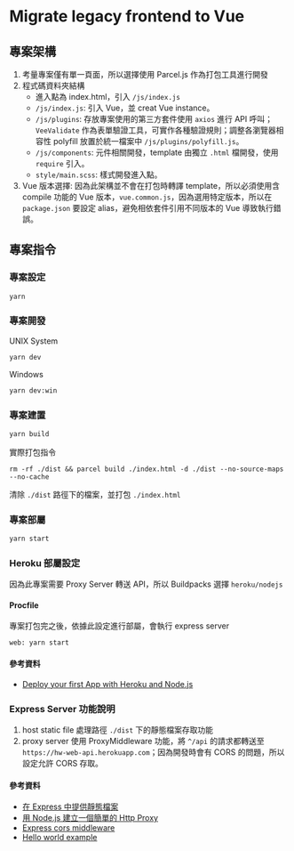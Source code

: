 # Migrate legacy frontend to Vue

## 專案架構

1. 考量專案僅有單一頁面，所以選擇使用 Parcel.js 作為打包工具進行開發
1. 程式碼資料夾結構
   - 進入點為 index.html，引入 `/js/index.js`
   - `/js/index.js`: 引入 Vue，並 creat Vue instance。
   - `/js/plugins`: 存放專案使用的第三方套件使用 `axios` 進行 API 呼叫；`VeeValidate` 作為表單驗證工具，可實作各種驗證規則；調整各瀏覽器相容性 polyfill 放置於統一檔案中 `/js/plugins/polyfill.js`。
   - `/js/components`: 元件相關開發，template 由獨立 `.html` 檔開發，使用 `require` 引入。
   - `style/main.scss`: 樣式開發進入點。
1. Vue 版本選擇: 因為此架構並不會在打包時轉譯 template，所以必須使用含 compile 功能的 Vue 版本，`vue.common.js`，因為選用特定版本，所以在 `package.json` 要設定 alias，避免相依套件引用不同版本的 Vue 導致執行錯誤。

## 專案指令

### 專案設定

```bash
yarn
```

### 專案開發

UNIX System

```bash
yarn dev
```

Windows

```bash
yarn dev:win
```

### 專案建置

```bash
yarn build
```

實際打包指令
```
rm -rf ./dist && parcel build ./index.html -d ./dist --no-source-maps --no-cache
```
清除 `./dist` 路徑下的檔案，並打包 `./index.html`

### 專案部屬

```bash
yarn start
```

### Heroku 部屬設定
因為此專案需要 Proxy Server 轉送 API，所以 Buildpacks 選擇 `heroku/nodejs`

#### Procfile
專案打包完之後，依據此設定進行部屬，會執行 express server
```
web: yarn start
```
#### 參考資料
- [Deploy your first App with Heroku and Node.js](https://www.youtube.com/watch?v=MxfxiR8TVNU&ab_channel=JonnyKalambay)

### Express Server 功能說明

1. host static file
處理路徑 `./dist` 下的靜態檔案存取功能
1. proxy server
使用 ProxyMiddleware 功能，將 `^/api` 的請求都轉送至 `https://hw-web-api.herokuapp.com`；因為開發時會有 CORS 的問題，所以設定允許 CORS 存取。

#### 參考資料
- [在 Express 中提供靜態檔案](https://expressjs.com/zh-tw/starter/static-files.html)
- [用 Node.js 建立一個簡單的 Http Proxy](https://oldmo860617.medium.com/%E7%94%A8-node-js-%E5%BB%BA%E7%AB%8B%E4%B8%80%E5%80%8B%E7%B0%A1%E5%96%AE%E7%9A%84-http-proxy-5262e349a1ad)
- [Express cors middleware](https://expressjs.com/en/resources/middleware/cors.html)
- [Hello world example](https://expressjs.com/en/starter/hello-world.html)

